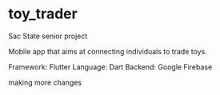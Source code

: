 # toy_trader

Sac State senior project

Mobile app that aims at connecting individuals to trade toys.

Framework: Flutter
Language: Dart
Backend: Google Firebase

making more changes

